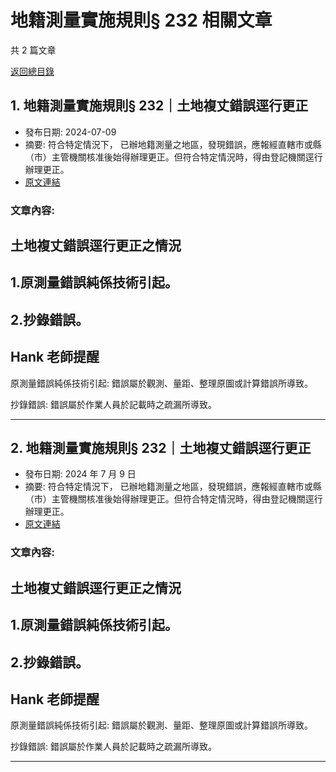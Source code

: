 # 地籍測量實施規則§ 232 相關文章

共 2 篇文章

[返回總目錄](00_總目錄.md)

## 1. 地籍測量實施規則§ 232｜土地複丈錯誤逕行更正

- 發布日期: 2024-07-09
- 摘要: 符合特定情況下，
已辦地籍測量之地區，發現錯誤，應報經直轄市或縣（市）主管機關核准後始得辦理更正。但符合特定情況時，得由登記機關逕行辦理更正。
- [原文連結](https://www.jasper-realestate.com/%e5%9c%b0%e7%b1%8d%e6%b8%ac%e9%87%8f%e5%af%a6%e6%96%bd%e8%a6%8f%e5%89%87-232%e5%9c%9f%e5%9c%b0%e8%a4%87%e4%b8%88_%e9%8c%af%e8%aa%a4_%e9%80%95%e8%a1%8c%e6%9b%b4%e6%ad%a3/)

### 文章內容:

## 土地複丈錯誤逕行更正之情況

## 1.原測量錯誤純係技術引起。

## 2.抄錄錯誤。

## Hank 老師提醒

原測量錯誤純係技術引起: 錯誤屬於觀測、量距、整理原圖或計算錯誤所導致。

抄錄錯誤: 錯誤屬於作業人員於記載時之疏漏所導致。

---

## 2. 地籍測量實施規則§ 232｜土地複丈錯誤逕行更正

- 發布日期: 2024 年 7 月 9 日
- 摘要: 符合特定情況下，
已辦地籍測量之地區，發現錯誤，應報經直轄市或縣（市）主管機關核准後始得辦理更正。但符合特定情況時，得由登記機關逕行辦理更正。
- [原文連結](https://www.jasper-realestate.com/%e5%9c%b0%e7%b1%8d%e6%b8%ac%e9%87%8f%e5%af%a6%e6%96%bd%e8%a6%8f%e5%89%87-232%e5%9c%9f%e5%9c%b0%e8%a4%87%e4%b8%88_%e9%8c%af%e8%aa%a4_%e9%80%95%e8%a1%8c%e6%9b%b4%e6%ad%a3/)

### 文章內容:

## 土地複丈錯誤逕行更正之情況

## 1.原測量錯誤純係技術引起。

## 2.抄錄錯誤。

## Hank 老師提醒

原測量錯誤純係技術引起: 錯誤屬於觀測、量距、整理原圖或計算錯誤所導致。

抄錄錯誤: 錯誤屬於作業人員於記載時之疏漏所導致。

---

